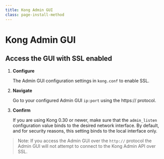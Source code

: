 ```yaml
---
title: Kong Admin GUI
class: page-install-method
---
```


# Kong Admin GUI

## Access the GUI with SSL enabled
1. **Configure**
  
    The Admin GUI configuration settings in `kong.conf` to enable SSL.

2. **Navigate**
  
    Go to your configured Admin GUI `ip:port` using the https:// protocol.

3. **Confirm** 
  
    If you are using Kong 0.30 or newer, make sure that the `admin_listen` configuration value binds to the desired network interface. By default, and for security reasons, this setting binds to the local interface only.

> Note: If you access the Admin GUI over the `http://` protocol the Admin GUI will not attempt to connect to the Kong Admin API over SSL.
